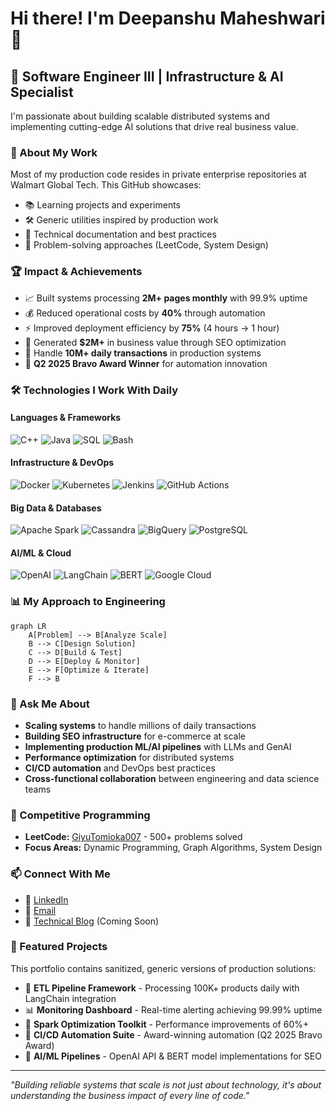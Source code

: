 # Hi there! I'm Deepanshu Maheshwari 👋

## 🚀 Software Engineer III | Infrastructure & AI Specialist

I'm passionate about building scalable distributed systems and implementing cutting-edge AI solutions that drive real business value.

### 💼 About My Work
Most of my production code resides in private enterprise repositories at Walmart Global Tech. This GitHub showcases:
- 📚 Learning projects and experiments
- 🛠️ Generic utilities inspired by production work
- 📖 Technical documentation and best practices
- 🎯 Problem-solving approaches (LeetCode, System Design)

### 🏆 Impact & Achievements
- 📈 Built systems processing **2M+ pages monthly** with 99.9% uptime
- 💰 Reduced operational costs by **40%** through automation
- ⚡ Improved deployment efficiency by **75%** (4 hours → 1 hour)
- 🎯 Generated **$2M+** in business value through SEO optimization
- 🔧 Handle **10M+ daily transactions** in production systems
- 🏅 **Q2 2025 Bravo Award Winner** for automation innovation

### 🛠️ Technologies I Work With Daily

#### Languages & Frameworks
![C++](https://img.shields.io/badge/C++-00599C?style=flat-square&logo=c%2B%2B&logoColor=white)
![Java](https://img.shields.io/badge/Java-ED8B00?style=flat-square&logo=openjdk&logoColor=white)
![SQL](https://img.shields.io/badge/SQL-4479A1?style=flat-square&logo=postgresql&logoColor=white)
![Bash](https://img.shields.io/badge/Bash-4EAA25?style=flat-square&logo=gnu-bash&logoColor=white)

#### Infrastructure & DevOps
![Docker](https://img.shields.io/badge/Docker-2496ED?style=flat-square&logo=docker&logoColor=white)
![Kubernetes](https://img.shields.io/badge/Kubernetes-326CE5?style=flat-square&logo=kubernetes&logoColor=white)
![Jenkins](https://img.shields.io/badge/Jenkins-D24939?style=flat-square&logo=jenkins&logoColor=white)
![GitHub Actions](https://img.shields.io/badge/GitHub_Actions-2088FF?style=flat-square&logo=github-actions&logoColor=white)

#### Big Data & Databases
![Apache Spark](https://img.shields.io/badge/Apache_Spark-E25A1C?style=flat-square&logo=apache-spark&logoColor=white)
![Cassandra](https://img.shields.io/badge/Cassandra-1287B1?style=flat-square&logo=apache-cassandra&logoColor=white)
![BigQuery](https://img.shields.io/badge/BigQuery-4285F4?style=flat-square&logo=google-cloud&logoColor=white)
![PostgreSQL](https://img.shields.io/badge/PostgreSQL-316192?style=flat-square&logo=postgresql&logoColor=white)

#### AI/ML & Cloud
![OpenAI](https://img.shields.io/badge/OpenAI_API-412991?style=flat-square&logo=openai&logoColor=white)
![LangChain](https://img.shields.io/badge/LangChain-121212?style=flat-square&logo=chainlink&logoColor=white)
![BERT](https://img.shields.io/badge/BERT/Transformers-FF6F00?style=flat-square&logo=huggingface&logoColor=white)
![Google Cloud](https://img.shields.io/badge/GCP-4285F4?style=flat-square&logo=google-cloud&logoColor=white)

### 📊 My Approach to Engineering

```mermaid
graph LR
    A[Problem] --> B[Analyze Scale]
    B --> C[Design Solution]
    C --> D[Build & Test]
    D --> E[Deploy & Monitor]
    E --> F[Optimize & Iterate]
    F --> B
```

### 🎯 Ask Me About
- **Scaling systems** to handle millions of daily transactions
- **Building SEO infrastructure** for e-commerce at scale
- **Implementing production ML/AI pipelines** with LLMs and GenAI
- **Performance optimization** for distributed systems
- **CI/CD automation** and DevOps best practices
- **Cross-functional collaboration** between engineering and data science teams

<!-- ### 📈 GitHub Stats
![Deepanshu's GitHub stats](https://github-readme-stats.vercel.app/api?username=deepanshu&show_icons=true&theme=radical) -->

### 🏅 Competitive Programming
- **LeetCode:** [GiyuTomioka007](https://leetcode.com/u/GiyuTomioka007/) - 500+ problems solved
- **Focus Areas:** Dynamic Programming, Graph Algorithms, System Design

### 📫 Connect With Me
- 💼 [LinkedIn](https://www.linkedin.com/in/deepanshu-maheshwari-748823172/)
- 📧 [Email](mailto:deepanshumaheshwarri99@gmail.com)
- 📝 [Technical Blog](https://github.com/deepanshu/technical-blog) (Coming Soon)

### 🌟 Featured Projects
This portfolio contains sanitized, generic versions of production solutions:
- 🔄 **ETL Pipeline Framework** - Processing 100K+ products daily with LangChain integration
- 📊 **Monitoring Dashboard** - Real-time alerting achieving 99.99% uptime  
- 🚀 **Spark Optimization Toolkit** - Performance improvements of 60%+
- 🔧 **CI/CD Automation Suite** - Award-winning automation (Q2 2025 Bravo Award)
- 🤖 **AI/ML Pipelines** - OpenAI API & BERT model implementations for SEO

---

*"Building reliable systems that scale is not just about technology, it's about understanding the business impact of every line of code."*
